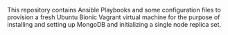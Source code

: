 This repository contains Ansible Playbooks and some configuration files to provision a fresh Ubuntu Bionic Vagrant virtual machine for the purpose of installing and setting up MongoDB and initializing a single node replica set.